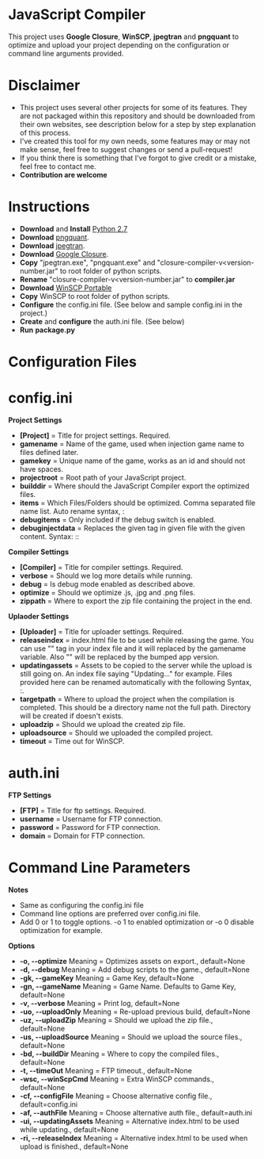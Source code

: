 # JavaScript Compiler
This project uses **Google Closure**, **WinSCP**, **jpegtran** and **pngquant** to optimize and upload your project depending on the configuration or command line arguments provided.

# Disclaimer
- This project uses several other projects for some of its features. They are not packaged within this repository and should be downloaded from their own websites, see description below for a step by step explanation of this process.
- I've created this tool for my own needs, some features may or may not make sense, feel free to suggest changes or send a pull-request!
- If you think there is something that I've forgot to give credit or a mistake, feel free to contact me.
- **Contribution are welcome**

# Instructions

- **Download** and **Install** [Python 2.7](https://www.python.org/downloads/)
- **Download** [pngquant](https://pngquant.org/).
- **Download** [jpegtran](http://jpegclub.org/jpegtran/).
- **Download** [Google Closure](https://developers.google.com/closure/compiler/).
- **Copy** "jpegtran.exe", "pngquant.exe" and "closure-compiler-v<version-number.jar" to root folder of python scripts.
- **Rename** "closure-compiler-v<version-number.jar" to **compiler.jar**
- **Download** [WinSCP Portable](https://winscp.net/eng/download.php)
- **Copy** WinSCP to root folder of python scripts.
- **Configure** the config.ini file. (See below and sample config.ini in the project.)
- **Create** and **configure** the auth.ini file. (See below)
- **Run** **package.py**

# Configuration Files
# config.ini

**Project Settings**
- **[Project]** = Title for project settings. Required.
- **gamename** = Name of the game, used when injection game name to files defined later.
- **gamekey** = Unique name of the game, works as an id and should not have spaces.
- **projectroot** = Root path of your JavaScript project.
- **builddir** = Where should the JavaScript Compiler export the optimized files.
- **items** = Which Files/Folders should be optimized. Comma separated file name list. Auto rename syntax, <file-name>:<new-file-name>
- **debugitems** = Only included if the debug switch is enabled.
- **debuginjectdata** = Replaces the given tag in given file with the given content. Syntax: <file-name>:<tag>:<new string>

**Compiler Settings**
- **[Compiler]** = Title for compiler settings. Required.
- **verbose** = Should we log more details while running.
- **debug** = Is debug mode enabled as described above.
- **optimize** = Should we optimize .js, .jpg and .png files.
- **zippath** = Where to export the zip file containing the project in the end.

**Uplaoder Settings**
- **[Uploader]** = Title for uploader settings. Required.
- **releaseindex** = index.html file to  be used while releasing the game. You can use "<app-name>" tag in your index file and it will replaced by the gamename variable. Also "<app-version>" will be replaced by the bumped app version.
- **updatingassets** = Assets to be copied to the server while the upload is still going on. An index file saying "Updating..." for example. Files provided here can be renamed automatically with the following Syntax, <file-name>:<new-file-name>.
- **targetpath** = Where to upload the project when the compilation is completed. This should be a directory name not the full path. Directory will be created if doesn't exists.
- **uploadzip** = Should we upload the created zip file.
- **uploadsource** = Should we uploaded the compiled project.
- **timeout** = Time out for WinSCP.

# auth.ini
**FTP Settings**
- **[FTP]** = Title for ftp settings. Required.
- **username** = Username for FTP connection.
- **password** = Password for FTP connection.
- **domain** = Domain for FTP connection.

# Command Line Parameters
**Notes**
- Same as configuring the config.ini file
- Command line options are preferred over config.ini file.
- Add 0 or 1 to toggle options. -o 1 to enabled optimization or -o 0 disable optimization for example.

**Options**
- **-o, --optimize** Meaning = Optimizes assets on export., default=None
- **-d, --debug** Meaning = Add debug scripts to the game., default=None
- **-gk, --gameKey** Meaning = Game Key, default=None
- **-gn, --gameName** Meaning = Game Name. Defaults to Game Key, default=None
- **-v, --verbose** Meaning = Print log, default=None
- **-uo, --uploadOnly** Meaning = Re-upload previous build, default=None
- **-uz, --uploadZip** Meaning = Should we upload the zip file., default=None
- **-us, --uploadSource** Meaning = Should we upload the source files., default=None
- **-bd, --buildDir** Meaning = Where to copy the compiled files., default=None
- **-t, --timeOut** Meaning = FTP timeout., default=None
- **-wsc, --winScpCmd** Meaning = Extra WinSCP commands., default=None
- **-cf, --configFile** Meaning = Choose alternative config file., default=config.ini
- **-af, --authFile** Meaning = Choose alternative auth file., default=auth.ini
- **-ui, --updatingAssets** Meaning = Alternative index.html to be used while updating., default=None
- **-ri, --releaseIndex** Meaning = Alternative index.html to be used when upload is finished., default=None
